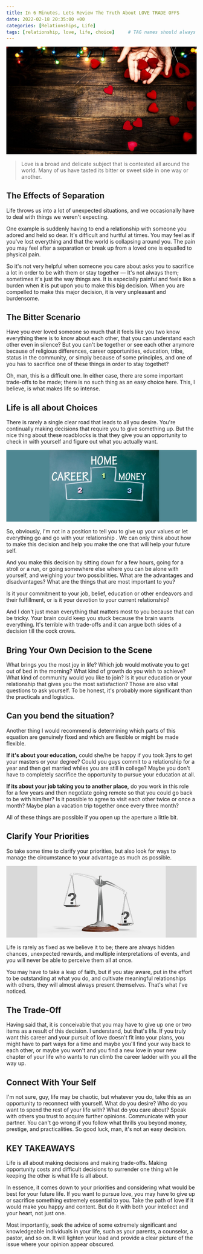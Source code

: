 ```yaml
---
title: In 6 Minutes, Lets Review The Truth About LOVE TRADE OFFS
date: 2022-02-18 20:35:00 +00
categories: [Relationships, Life]
tags: [relationship, love, life, choice]     # TAG names should always be lowercase
---
```


![love-trade-off](/assets/img/love-trade-off.jpg)

> Love is a broad and delicate subject that is contested all around the world. Many of us have tasted its bitter or sweet side in one way or another.

## The Effects of Separation

Life throws us into a lot of unexpected situations, and we occasionally have to deal with things we weren't expecting.


One example is suddenly having to end a relationship with someone you adored and held so dear. It's difficult and hurtful at times. You may feel as if you've lost everything and that the world is collapsing around you. The pain you may feel after a separation or break up from a loved one is equalled to physical pain.

So it's not very helpful when someone you care about asks you to sacrifice a lot in order to be with them or stay together — It's not always them; sometimes it's just the way things are. It is especially painful and feels like a burden when it is put upon you to make this big decision. When you are compelled to make this major decision, it is very unpleasant and burdensome.

## The Bitter Scenario

Have you ever loved someone so much that it feels like you two know everything there is to know about each other, that you can understand each other even in silence? But you can't be together or see each other anymore because of religious differences, career opportunities, education, tribe, status in the community, or simply because of some principles, and one of you has to sacrifice one of these things in order to stay togethet?

Oh, man, this is a difficult one. In either case, there are some important trade-offs to be made; there is no such thing as an easy choice here. This, I believe, is what makes life so intense.

## Life is all about Choices

There is rarely a single clear road that leads to all you desire. You're continually making decisions that require you to give something up. But the nice thing about these roadblocks is that they give you an opportunity to check in with yourself and figure out what you actually want.

![home-career](/assets/img/home-career.jpg)

So, obviously, I'm not in a position to tell you to give up your values or let everything go and go with your relationship . We can only think about how to make this decision and help you make the one that will help your future self. 

And you make this decision by sitting down for a few hours, going for a stroll or a run, or going somewhere else where you can be alone with yourself, and weighing your two possibilities. What are the advantages and disadvantages? What are the things that are most important to you?

Is it your commitment to your job, belief, education or other endeavors and their fulfillment, or is it your devotion to your current relationship?

And I don't just mean everything that matters most to you because that can be tricky. Your brain could keep you stuck because the brain wants everything. It's terrible with trade-offs and it can argue both sides of a decision till the cock crows.

## Bring Your Own Decision to the Scene

What brings you the most joy in life? Which job would motivate you to get out of bed in the morning? What kind of growth do you wish to achieve? What kind of community would you like to join? Is it your education or your relationship that gives you the most satisfaction? Those are also vital questions to ask yourself. To be honest, it's probably more significant than the practicals and logistics.

## Can you bend the situation?

Another thing I would recommend is determining which parts of this equation are genuinely fixed and which are flexible or might be made flexible.

**If it's about your education,** could she/he be happy if you took 3yrs to get your masters or your degree? Could you guys commit to a relationship for a year and then get married whiles you are still in college? Maybe you don't have to completely sacrifice the opportunity to pursue your education at all.


**If its about your job taking you to another place,** do you work in this role for a few years and then negotiate going remote so that you could go back to be with him/her? Is it possible to agree to visit each other twice or once a month? Maybe plan a vacation trip together once every three month? 

All of these things are possible if you open up the aperture a little bit.


## Clarify Your Priorities

So take some time to clarify your priorities, but also look for ways to manage the circumstance to your advantage as much as possible.

![clarify-priorities](/assets/img/clarify-priorities.jpg)

Life is rarely as fixed as we believe it to be; there are always hidden chances, unexpected rewards, and multiple interpretations of events, and you will never be able to perceive them all at once.

You may have to take a leap of faith, but if you stay aware, put in the effort to be outstanding at what you do, and cultivate meaningful relationships with others, they will almost always present themselves. That's what I've noticed.

## The Trade-Off

Having said that, it is conceivable that you may have to give up one or two items as a result of this decision. I understand, but that's life. If you truly want this career and your pursuit of love doesn't fit into your plans, you might have to part ways for a time and maybe you'll find your way back to each other, or maybe you won't and you find a new love in your new chapter of your life who wants to run climb the career ladder with you all the way up.

## Connect With Your Self

I'm not sure, guy, life may be chaotic, but whatever you do, take this as an opportunity to reconnect with yourself. What do you desire? Who do you want to spend the rest of your life with? What do you care about? Speak with others you trust to acquire further opinions. Communicate with your partner. You can't go wrong if you follow what thrills you beyond money, prestige, and practicalities. So good luck, man, it's not an easy decision.

## KEY TAKEAWAYS

Life is all about making decisions and making trade-offs. Making opportunity costs and difficult decisions to surrender one thing while keeping the other is what life is all about. 

In essence, it comes down to your priorities and considering what would be best for your future life. If you want to pursue love, you may have to give up or sacrifice something extremely essential to you. Take the path of love if it would make you happy and content. But do it with both your intellect and your heart, not just one.

Most importantly, seek the advice of some extremely significant and knowledgeable individuals in your life, such as your parents, a counselor, a pastor, and so on. It will lighten your load and provide a clear picture of the issue where your opinion appear obscured.
